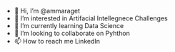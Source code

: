 - 👋 Hi, I’m @ammaraget
- 👀 I’m interested in Artifacial Intellegnece Challenges
- 🌱 I’m currently learning Data Science
- 💞️ I’m looking to collaborate on Pyhthon
- 📫 How to reach me LinkedIn

<!---
ammaraget/ammaraget is a ✨ special ✨ repository because its `README.md` (this file) appears on your GitHub profile.
You can click the Preview link to take a look at your changes.
--->
